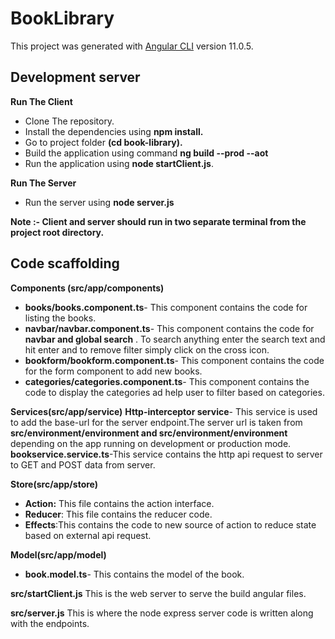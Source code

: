
# BookLibrary

This project was generated with [Angular CLI](https://github.com/angular/angular-cli) version 11.0.5.

## Development server
**Run The Client**
 - Clone The repository.
 - Install the dependencies using **npm install.**
 - Go to project folder **(cd book-library).**
 - Build the application using command **ng build --prod --aot**
 - Run the application using **node startClient.js**.

**Run The Server**

 - Run the server using **node server.js**

**Note :- Client and server should run in two separate terminal from the project root directory.**

## Code scaffolding

**Components (src/app/components)**

 - **books/books.component.ts**- This component contains the code for listing the books.
 - **navbar/navbar.component.ts**- This component contains the code for **navbar and global search** . To search anything enter the search text and hit enter and to remove filter simply click on the cross icon.
 - **bookform/bookform.component.ts**- This component contains the code for the form component to add new books.
 - **categories/categories.component.ts**- This component contains the code to display the categories ad help user to filter based on categories.

**Services(src/app/service)**
**Http-interceptor service**- This service is used to add the base-url for the server endpoint.The server url is taken from **src/environment/environment and src/environment/environment** depending on the app running on development or production mode.
**bookservice.service.ts**-This service contains the http api request to server to GET and POST data from server.

**Store(src/app/store)**

 - **Action:** This file contains the action interface.
 - **Reducer**: This file contains the reducer code.
 - **Effects**:This contains the code to new source of action to reduce state based on external api request.

**Model(src/app/model)**
 - **book.model.ts**- This contains the model of the book.

**src/startClient.js**
This is the web server to serve the build angular files.

**src/server.js**
This is where the node express server code is written along with the endpoints.
